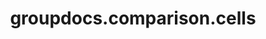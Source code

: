 ﻿---
title: groupdocs.comparison.cells
second_title: GroupDocs.Comparison for Python via .NET API References
description: 
type: docs
url: /python-net/groupdocs.comparison.cells/
is_root: false
weight: 10
---



